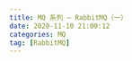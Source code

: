 ```yaml
---
title: MQ 系列 — RabbitMQ（一）
date: 2020-11-10 21:00:12
categories: MQ
tag: [RabbitMQ]
---
```


<!-- more -->